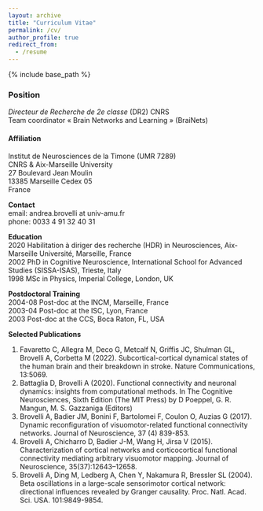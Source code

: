 ```yaml
---
layout: archive
title: "Curriculum Vitae"
permalink: /cv/
author_profile: true
redirect_from:
  - /resume
---
```


{% include base_path %}

### Position
_Directeur de Recherche de 2e classe_ (DR2) CNRS \
Team coordinator « Brain Networks and Learning » (BraiNets) 

#### Affiliation
Institut de Neurosciences de la Timone (UMR 7289) \
CNRS & Aix-Marseille University \
27 Boulevard Jean Moulin \
13385 Marseille Cedex 05 \
France

**Contact** \
email: andrea.brovelli at univ-amu.fr \
phone: 0033 4 91 32 40 31

**Education** \
2020	Habilitation à diriger des recherche (HDR) in Neurosciences, Aix-Marseille Université, Marseille, France \
2002	PhD in Cognitive Neuroscience, International School for Advanced Studies (SISSA-ISAS), Trieste, Italy \
1998 	MSc in Physics, Imperial College, London, UK

**Postdoctoral Training** \
2004-08 Post-doc at the INCM, Marseille, France \
2003-04 Post-doc at the ISC, Lyon, France \
2003 Post-doc at the CCS, Boca Raton, FL, USA

**Selected Publications**
1. Favaretto C, Allegra M, Deco G, Metcalf N, Griffis JC, Shulman GL, Brovelli A, Corbetta M (2022). Subcortical-cortical dynamical states of the human brain and their breakdown in stroke. Nature Communications, 13:5069.
2. Battaglia D, Brovelli A (2020). Functional connectivity and neuronal dynamics: insights from computational methods. In The Cognitive Neurosciences, Sixth Edition (The MIT Press) by D Poeppel, G. R. Mangun, M. S. Gazzaniga (Editors)
3. Brovelli A, Badier JM, Bonini F, Bartolomei F, Coulon O, Auzias G (2017). Dynamic reconfiguration of visuomotor-related functional connectivity networks. Journal of Neuroscience, 37 (4) 839-853. 
4. Brovelli A, Chicharro D, Badier J-M, Wang H, Jirsa V (2015). Characterization of cortical networks and corticocortical functional connectivity mediating arbitrary visuomotor mapping. Journal of Neuroscience, 35(37):12643–12658.
5. Brovelli A, Ding M, Ledberg A, Chen Y, Nakamura R, Bressler SL (2004). Beta oscillations in a large-scale sensorimotor cortical network: directional influences revealed by Granger causality. Proc. Natl. Acad. Sci. USA. 101:9849-9854.


